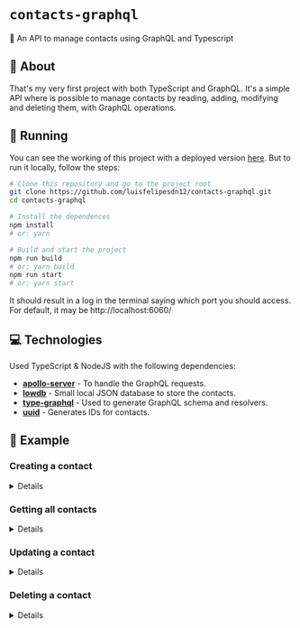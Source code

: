 # `contacts-graphql`
📕 An API to manage contacts using GraphQL and Typescript

## 📖 About
That's my very first project with both TypeScript and GraphQL. It's a simple API where is possible to manage contacts by reading, adding, modifying and deleting them, with GraphQL operations.

## 🚀 Running
You can see the working of this project with a deployed version [here](https://luis-contacts-graphql.herokuapp.com/). But to run it locally, follow the steps:

```sh
# Clone this repository and go to the project root
git clone https://github.com/luisfelipesdn12/contacts-graphql.git
cd contacts-graphql

# Install the dependences
npm install
# or: yarn

# Build and start the project
npm run build
# or: yarn build
npm run start
# or: yarn start
``` 

It should result in a log in the terminal saying which port you should access. For default, it may be http://localhost:6060/

## 💻 Technologies
Used TypeScript & NodeJS with the following dependencies:

- [**apollo-server**](https://github.com/apollographql/apollo-server) - To handle the GraphQL requests.
- [**lowdb**](https://github.com/typicode/lowdb) - Small local JSON database to store the contacts.
- [**type-graphql**](https://typegraphql.com/) - Used to generate GraphQL schema and resolvers.
- [**uuid**](https://github.com/uuidjs/uuid) - Generates IDs for contacts.

## 👀 Example
### Creating a contact
<details>

```graphql
mutation {
  createContact(
    data: {
      name: "Luis Felipe Santos do Nascimento"
      phone: "+55 11 90000-0000"
      email: "luisfelipesdn12@gmail.com"
      website: "https://luisfelipesdn12.now.sh"
      notes: "It's me :)"
    }
  ) {
    id
  }
}
```

#### Return
```graphql
{
  "data": {
    "createContact": {
      "id": "ab2d6337-afa6-414d-be2b-ccca51c08a43"
    }
  }
}
```
</details>

### Getting all contacts
<details>

```graphql
query {
  contacts {
    ...contactFields
  }
}
```

#### Return
```graphql
{
  "data": {
    "contacts": [
      {
        "id": "ab2d6337-afa6-414d-be2b-ccca51c08a43",
        "name": "Luis Felipe Santos do Nascimento",
        "phone": "+55 11 90000-0000",
        "email": "luisfelipesdn12@gmail.com",
        "website": "https://luisfelipesdn12.now.sh",
        "notes": "It's me :)"
      }
    ]
  }
}
```
</details>

### Updating a contact
<details>

```graphql
mutation {
  updateContact(
    id: "ab2d6337-afa6-414d-be2b-ccca51c08a43"
    data: {
      website: "https://github.com/luisfelipesdn12/"
    }
  ) {
    ...contactFields
  }
}
```

#### Return
```graphql
{
  "data": {
    "updateContact": {
      "id": "ab2d6337-afa6-414d-be2b-ccca51c08a43",
      "name": "Luis Felipe Santos do Nascimento",
      "phone": "+55 11 90000-0000",
      "email": "luisfelipesdn12@gmail.com",
      "website": "https://github.com/luisfelipesdn12/",
      "notes": "It's me :)"
    }
  }
}
```
</details>

### Deleting a contact
<details>

```graphql
mutation {
  deleteContact(id: "ab2d6337-afa6-414d-be2b-ccca51c08a43")
}
```

#### Return
```graphql
{
  "data": {
    "deleteContact": true
  }
}
```
</details>
